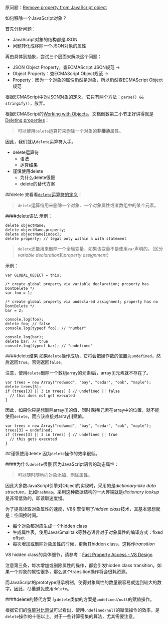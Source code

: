 原问题：[Remove property from JavaScript object](http://stackoverflow.com/questions/208105/remove-property-from-javascript-object)

如何移除一个JavaScript对象？

首先分析问题：

* JavaScript对象的结构都是JSON
* 问题转化成移除一个JSON对象的属性


再由具体到抽象，尝试三个层面来解决这个问题：
  * JSON Object Property，查ECMAScript JSON规范 ->
  * Object Property：查ECMAScript Object规范 ->
  * Property：因为一个对象的属性仍然是对象，所以仍然查ECMAScript Object规范

根据ECMAScript中对[JSON对象](http://people.mozilla.org/~jorendorff/es6-draft.html#sec-json-object)的定义，它只有两个方法：`parse() && stringify()`，放弃。

根据ECMAScript的[Working with Objects](https://developer.mozilla.org/en-US/docs/Web/JavaScript/Guide/Working_with_Objects)，文档倒数第二小节正好讲得就是[Deleting properties](https://developer.mozilla.org/en-US/docs/Web/JavaScript/Guide/Working_with_Objects#Deleting_properties)：
> 可以使用`delete`运算符来删除一个对象的**非继承**属性。

因此，我们就从`delete`运算符入手。
* delete运算符
  * 语法
  * 运算结果
* 谨慎使用delete
  * 为什么delete很慢
  * delete的替代方案

##delete
来看看[`delete`运算符的定义](https://developer.mozilla.org/en-US/docs/Web/JavaScript/Guide/Expressions_and_operators#delete)：
> `delete`运算符用来删除一个对象、一个对象属性或者数组中的某个元素。

####delete语法
示例：
```
delete objectName;
delete objectName.property;
delete objectName[index];
delete property; // legal only within a with statement
```

> `delete`还能用来删除一个全局变量，如果该变量不是使用`var`声明的。（区分*variable declaration*和*property assignment*）

示例：
```
var GLOBAL_OBJECT = this;

/* create global property via variable declaration; property has DontDelete */
var foo = 1;

/* create global property via undeclared assignment; property has no DontDelete */
bar = 2;

console.log(foo);
delete foo; // false
console.log(typeof foo); // "number"

console.log(bar);
delete bar; // true
console.log(typeof bar); // "undefined"
```

####delete结果
如果`delete`操作成功，它将会把操作数的值置为`undefined`，然后返回`true`。否则返回`false`。

注意，使用`delete`删除一个数组array的元素i后，array[i]元素就不存在了。
```
var trees = new Array("redwood", "bay", "cedar", "oak", "maple");
delete trees[3];
if (trees[3] || 3 in trees) { // undefined || false
  // this does not get executed
}
```

因此，如果你只是想删除array[i]的值，同时保持i元素在array中的位置，就不能使用`delete`，而应该直接对array[i]赋值。
```
var trees = new Array("redwood", "bay", "cedar", "oak", "maple");
trees[3] = undefined;
if (trees[3] || 3 in trees) { // undefined || true
  // this gets executed
}
```

##谨慎使用delete
因为`delete`操作的效率很低。

####为什么`delete`很慢
因为JavaScript语言的动态属性：
> 可以随时随地向对象添加、删除属性。

因此大多数JavaScript引擎对Object的实现时，采用的是*dictionary-like data structure*，比如`hashmap`。采用这种数据结构的一大弊端就是*dictionary lookup*是非常低效的，即读取速度慢。

为了提高读取对象属性的速度，V8引擎使用了*hidden class*技术，其基本思想就是：空间换时间。
* 每个对象都对应生成一个hidden class
* 生成属性表，使用Java/Smalltalk等静态语言对于对象属性的编译方式：fixed offset
* 每次增加或删除对象属性的时候，更新其hidden class，这称作*transition*

V8 hidden class的具体细节，请参考：[Fast Property Access - V8 Design](https://developers.google.com/v8/design#prop_access)

注意第三条，每次增加或删除属性的操作，都会引发hidden class transition。如果一个对象的属性很多，那么这个transition操作将会很耗资源。

而JavaScript的prototype继承机制，使得对象属性的数量很容易就达到较大的数字。因此，尽量避免使用`delete`。

####delete的替代方案
与`delete`类似的方案是`undefined/null`的赋值操作。

根据它们的[性能对比测试](http://jsperf.com/delete-vs-undefined-vs-null/30)可以看出，使用`undefined/null`的赋值操作的效率，是`delete`操作的十倍以上。对于一些计算密集的算法，尤其需要注意。



